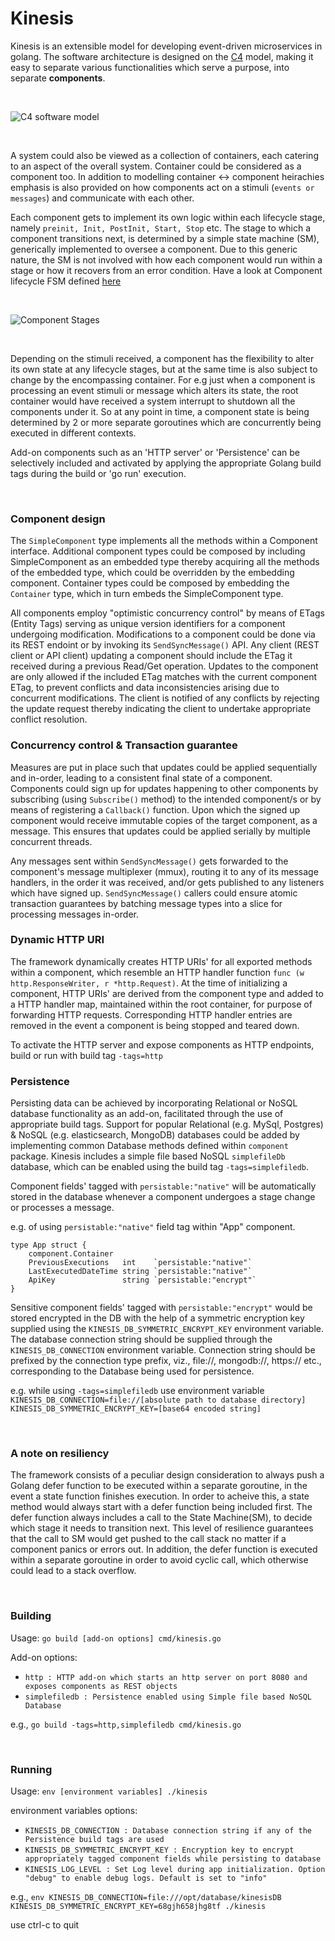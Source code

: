 # Kinesis

Kinesis is an extensible model for developing event-driven microservices in golang. The software architecture is designed 
on the [C4](https://c4model.com) model, making it easy to separate various functionalities which serve a purpose, into 
separate <b>components</b>.

<br/>

![C4 software model](doc/c4abstractions.png)

<br/>

A system could also be viewed as a collection of containers, each catering to an aspect of the overall system. Container could be considered as a component too. In addition to modelling container <-> component heirachies emphasis is also provided on how components act on a stimuli (```events or messages```) and communicate with each other.

Each component gets to implement its own logic within each lifecycle stage, namely ```preinit, Init, PostInit, Start, Stop``` etc. The stage to which a component transitions next, is determined by a simple state machine (SM), generically implemented to oversee a component. Due to this generic nature, the SM is not involved with how each component would run within a stage or how it recovers from an error condition. Have a look at Component lifecycle FSM defined [here](https://github.com/srcfoundry/kinesis/blob/5c87ad24312a2f5613688da46cdc21c769c73474/component/container.go#L210)

<br/>

![Component Stages](doc/fsm.png)

<br/>

Depending on the stimuli received, a component has the flexibility to alter its own state at any lifecycle stages, but at the same time is also subject to change by the encompassing container. For e.g just when a component is processing an event stimuli or message which alters its state, the root container would have received a system interrupt to shutdown all the components under it. So at any point in time, a component state is being determined by 2 or more separate goroutines which are concurrently being executed in different contexts.

Add-on components such as an 'HTTP server' or 'Persistence' can be selectively included and activated by applying the appropriate Golang build tags during the build or 'go run' execution.

<br/>

### Component design
The ```SimpleComponent``` type implements all the methods within a Component interface. Additional component types could be composed by including SimpleComponent as an embedded type thereby acquiring all the methods of the embedded type, which could be overridden by the embedding component. Container types could be composed by embedding the ```Container``` type, which in turn embeds the SimpleComponent type.

All components employ "optimistic concurrency control" by means of ETags (Entity Tags) serving as unique version identifiers for a component undergoing modification. Modifications to a component could be done via its REST endoint or by invoking its ```SendSyncMessage()``` API. Any client (REST client or API client) updating a component should include the ETag it received during a previous Read/Get operation. Updates to the component are only allowed if the included ETag matches with the current component ETag, to prevent conflicts and data inconsistencies arising due to concurrent modifications. The client is notified of any conflicts by rejecting the update request thereby indicating the client to undertake appropriate conflict resolution.
<br/>

### Concurrency control & Transaction guarantee
Measures are put in place such that updates could be applied sequentially and in-order, leading to a consistent final state of a component. 
Components could sign up for updates happening to other components by subscribing (using ```Subscribe()``` method) to the intended component/s or by means of registering a ```Callback()``` function. Upon which the signed up component would receive immutable copies of the target component, as a message. This ensures that updates could be applied serially by multiple concurrent threads.

Any messages sent within ```SendSyncMessage()``` gets forwarded to the component's message multiplexer (mmux), routing it to any of its message handlers, in the order it was received, and/or gets published to any listeners which have signed up. ```SendSyncMessage()``` callers could ensure atomic transaction guarantees by batching message types into a slice for processing messages in-order. 
<br/>

### Dynamic HTTP URI
The framework dynamically creates HTTP URIs' for all exported methods within a component, which resemble an HTTP handler function ```func (w http.ResponseWriter, r *http.Request)```. At the time of initializing a component, HTTP URIs' are derived from the component type and added to a HTTP handler map, maintained within the root container, for purpose of forwarding HTTP requests. Corresponding HTTP handler entries are removed in the event a component is being stopped and teared down. 

To activate the HTTP server and expose components as HTTP endpoints, build or run with build tag ```-tags=http```
<br/>

### Persistence
Persisting data can be achieved by incorporating Relational or NoSQL database functionality as an add-on, facilitated through the use of appropriate build tags. Support for popular Relational (e.g. MySql, Postgres) & NoSQL (e.g. elasticsearch, MongoDB) databases could be added by implementing common Database methods defined within ```component``` package. Kinesis includes a simple file based NoSQL ```simplefileDb``` database, which can be enabled using the build tag ```-tags=simplefiledb```. 

Component fields' tagged with ```persistable:"native"``` will be automatically stored in the database whenever a component undergoes a stage change or processes a message. 

e.g. of using ```persistable:"native"``` field tag within "App" component.

```
type App struct {
	component.Container
	PreviousExecutions   int    `persistable:"native"`
	LastExecutedDateTime string `persistable:"native"`
	ApiKey               string `persistable:"encrypt"`
}
```

Sensitive component fields' tagged with ```persistable:"encrypt"``` would be stored encrypted in the DB with the help of a symmetric encryption key supplied using the ```KINESIS_DB_SYMMETRIC_ENCRYPT_KEY``` environment variable. The database connection string should be supplied through the ```KINESIS_DB_CONNECTION``` environment variable. Connection string should be prefixed by the connection type prefix, viz., file://, mongodb://, https:// etc., corresponding to the Database being used for persistence.


e.g. while using ```-tags=simplefiledb``` use environment variable ```KINESIS_DB_CONNECTION=file://[absolute path to database directory]  KINESIS_DB_SYMMETRIC_ENCRYPT_KEY=[base64 encoded string]```

<br/>

### A note on resiliency
The framework consists of a peculiar design consideration to always push a Golang defer function to be executed within a separate goroutine, in the event a state function finishes execution. In order to acheive this, a state method would always start with a defer function being included first. The defer function always includes a call to the State Machine(SM), to decide which stage it needs to transition next. This level of resilience guarantees that the call to SM would get pushed to the call stack no matter if a component panics or errors out. In addition, the defer function is executed within a separate goroutine in order to avoid cyclic call, which otherwise could lead to a stack overflow.

<br/>

### Building
Usage: ```go build [add-on options] cmd/kinesis.go```

Add-on options:
- ```http : HTTP add-on which starts an http server on port 8080 and exposes components as REST objects```
- ```simplefiledb : Persistence enabled using Simple file based NoSQL Database```

e.g.,  ```go build -tags=http,simplefiledb cmd/kinesis.go ```

<br/>

### Running
Usage: ```env [environment variables] ./kinesis```

environment variables options:
- ```KINESIS_DB_CONNECTION : Database connection string if any of the Persistence build tags are used```
- ```KINESIS_DB_SYMMETRIC_ENCRYPT_KEY : Encryption key to encrypt appropriately tagged component fields while persisting to database ```
- ```KINESIS_LOG_LEVEL : Set Log level during app initialization. Option "debug" to enable debug logs. Default is set to "info" ```

e.g.,  ```env KINESIS_DB_CONNECTION=file:///opt/database/kinesisDB  KINESIS_DB_SYMMETRIC_ENCRYPT_KEY=68gjh658jhg8tf ./kinesis```

use ctrl-c to quit
<br/>
